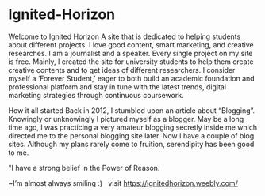 # Ignited-Horizon

Welcome to Ignited Horizon
A site that is dedicated to helping students about different projects.
I love good content, smart marketing, and creative researches. I am a journalist and a speaker. Every single project on my site is free. Mainly, I created the site for university students to help them create creative contents and to get ideas of different researchers. I consider myself a ‘Forever Student,’ eager to both build an academic foundation and professional platform and stay in tune with the latest trends, digital marketing strategies through continuous coursework.

              
How it all started
      Back in 2012, I stumbled upon an article about “Blogging”. Knowingly or unknowingly I pictured myself as a blogger. May be a long time ago,  I was practicing a very amateur blogging secretly inside me which directed me to the personal blogging site later. Now I have a couple of blog sites. Although my plans rarely come to fruition, serendipity has been good to me.  

    


"I have a strong belief in the Power of Reason. 

~I’m almost always smiling :) 
  ​
​
visit https://ignitedhorizon.weebly.com/
